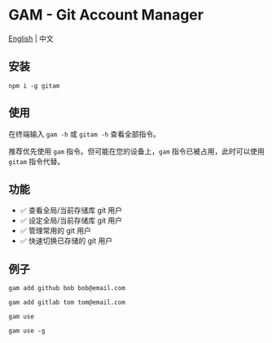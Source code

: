 # GAM - Git Account Manager

[English](./docs/en.md) | 中文

## 安装

```shell
npm i -g gitam
```

## 使用

在终端输入 `gam -h` 或 `gitam -h` 查看全部指令。

推荐优先使用 `gam` 指令。但可能在您的设备上，`gam` 指令已被占用，此时可以使用 `gitam` 指令代替。

## 功能

- ✅ 查看全局/当前存储库 git 用户
- ✅ 设定全局/当前存储库 git 用户
- ✅ 管理常用的 git 用户
- ✅ 快速切换已存储的 git 用户

## 例子

```shell
gam add github bob bob@email.com

gam add gitlab tom tom@email.com

gam use

gam use -g
```
